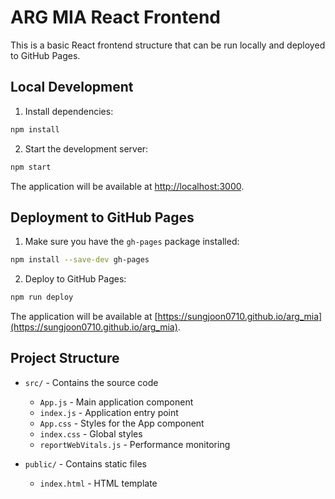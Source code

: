 # ARG MIA React Frontend

This is a basic React frontend structure that can be run locally and deployed to GitHub Pages.

## Local Development

1. Install dependencies:
```bash
npm install
```

2. Start the development server:
```bash
npm start
```

The application will be available at [http://localhost:3000](http://localhost:3000).

## Deployment to GitHub Pages

1. Make sure you have the `gh-pages` package installed:
```bash
npm install --save-dev gh-pages
```

2. Deploy to GitHub Pages:
```bash
npm run deploy
```

The application will be available at [https://sungjoon0710.github.io/arg_mia](https://sungjoon0710.github.io/arg_mia).

## Project Structure

- `src/` - Contains the source code
  - `App.js` - Main application component
  - `index.js` - Application entry point
  - `App.css` - Styles for the App component
  - `index.css` - Global styles
  - `reportWebVitals.js` - Performance monitoring

- `public/` - Contains static files
  - `index.html` - HTML template 
